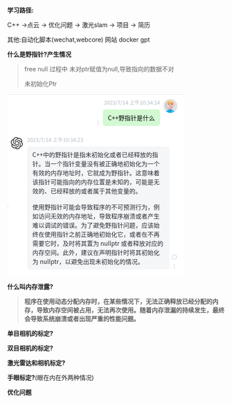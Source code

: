 **学习路径:**

C++ →点云 → 优化问题 → 激光slam → 项目 → 简历

其他:自动化脚本(wechat,webcore) 网站 docker  gpt

**什么是野指针?产生情况**

> free null 过程中 未对ptr赋值为null,导致指向的数据不对
>
> 未初始化Ptr

![image-20230714103537862](C++interview/image-20230714103537862.png)

**什么叫内存泄露?**

> **程序在使用动态分配内存时，在某些情况下，无法正确释放已经分配的内存，导致内存空间被占用，无法再次使用。随着内存泄漏的持续发生，最终会导致系统崩溃或者出现严重的性能问题。**





**单目相机的标定?**

**双目相机的标定?**

**激光雷达和相机标定?**

**手眼标定?**(眼在内在外两种情况)





**优化问题**



